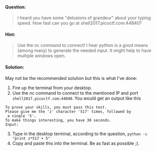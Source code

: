 #### Question:
>I heard you have some "delusions of grandeur" about your typing speed. How fast can you go at shell2017.picoctf.com:44840?

#### Hint:
>Use the nc command to connect! I hear python is a good means (among many) to generate the needed input.
>It might help to have multiple windows open.

#### Solution:
May not be the recommended solution but this is what I've done:

1. Fire up the terminal from your desktop.
2. Use the *nc* command to connect to the mentioned IP and port `shell2017.picoctf.com:44840`. You would get an output like this
```
To prove your skills, you must pass this test.
Please give me the 'z' character '517' times, followed by
 a single '5'.                                           
To make things interesting, you have 30 seconds.         
Input:
```
3. Type in the desktop terminal, according to the question, `python -c "print z*517 + 5"`
4. Copy and paste this into the terminal. Be as fast as possible ;).
